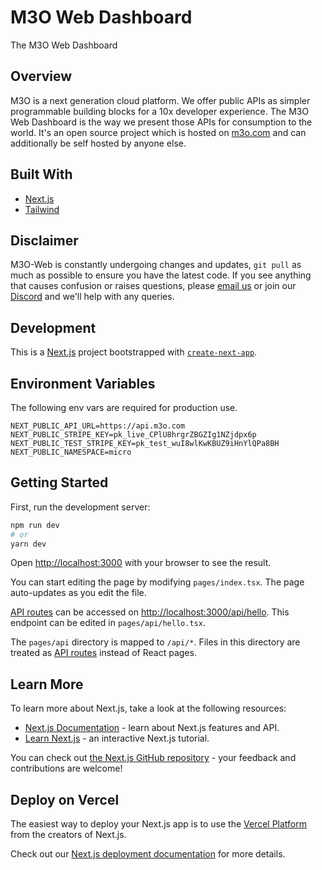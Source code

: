 # M3O Web Dashboard

The M3O Web Dashboard

## Overview

M3O is a next generation cloud platform. We offer public APIs as simpler programmable building blocks for a 10x developer experience. The M3O Web 
Dashboard is the way we present those APIs for consumption to the world. It's an open source project which is hosted on [m3o.com](https://m3o.com) and 
can additionally be self hosted by anyone else.

## Built With

- [Next.js](https://nextjs.org/)
- [Tailwind](https://tailwindcss.com/)

## Disclaimer

M3O-Web is constantly undergoing changes and updates, `git pull` as much as possible to ensure you have the latest code. If you see anything that causes confusion or raises questions, please [email us](mailto:contact@m3o.com) or join our [Discord](https://discord.com/invite/TBR9bRjd6Z) and we'll help with any queries.

## Development

This is a [Next.js](https://nextjs.org/) project bootstrapped with [`create-next-app`](https://github.com/vercel/next.js/tree/canary/packages/create-next-app).

## Environment Variables

The following env vars are required for production use.

```
NEXT_PUBLIC_API_URL=https://api.m3o.com
NEXT_PUBLIC_STRIPE_KEY=pk_live_CPlU8hrgrZBGZIg1NZjdpx6p
NEXT_PUBLIC_TEST_STRIPE_KEY=pk_test_wuI8wlKwKBUZ9iHnYlQPa8BH
NEXT_PUBLIC_NAMESPACE=micro
```

## Getting Started

First, run the development server:

```bash
npm run dev
# or
yarn dev
```

Open [http://localhost:3000](http://localhost:3000) with your browser to see the result.

You can start editing the page by modifying `pages/index.tsx`. The page auto-updates as you edit the file.

[API routes](https://nextjs.org/docs/api-routes/introduction) can be accessed on [http://localhost:3000/api/hello](http://localhost:3000/api/hello). This endpoint can be edited in `pages/api/hello.tsx`.

The `pages/api` directory is mapped to `/api/*`. Files in this directory are treated as [API routes](https://nextjs.org/docs/api-routes/introduction) instead of React pages.

## Learn More

To learn more about Next.js, take a look at the following resources:

- [Next.js Documentation](https://nextjs.org/docs) - learn about Next.js features and API.
- [Learn Next.js](https://nextjs.org/learn) - an interactive Next.js tutorial.

You can check out [the Next.js GitHub repository](https://github.com/vercel/next.js/) - your feedback and contributions are welcome!

## Deploy on Vercel

The easiest way to deploy your Next.js app is to use the [Vercel Platform](https://vercel.com/new?utm_medium=default-template&filter=next.js&utm_source=create-next-app&utm_campaign=create-next-app-readme) from the creators of Next.js.

Check out our [Next.js deployment documentation](https://nextjs.org/docs/deployment) for more details.

